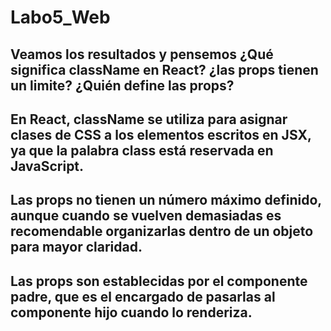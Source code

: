 # Labo5_Web

## Veamos los resultados y pensemos ¿Qué significa className en React? ¿las props tienen un limite? ¿Quién define las props?

En React, className se utiliza para asignar clases de CSS a los elementos escritos en JSX, ya que la palabra class está reservada en JavaScript. 
--
Las props no tienen un número máximo definido, aunque cuando se vuelven demasiadas es recomendable organizarlas dentro de un objeto para mayor claridad. 
--
Las props son establecidas por el componente padre, que es el encargado de pasarlas al componente hijo cuando lo renderiza.
--
